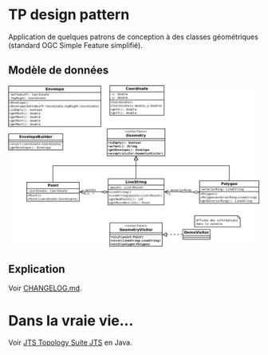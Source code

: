# TP design pattern

Application de quelques patrons de conception à des classes géométriques (standard OGC Simple Feature simplifié).

## Modèle de données

![UML](doc/geometry.png)

## Explication

Voir [CHANGELOG.md](CHANGELOG.md).

# Dans la vraie vie...

Voir [JTS Topology Suite JTS](http://tsusiatsoftware.net/jts/main.html) en Java.

